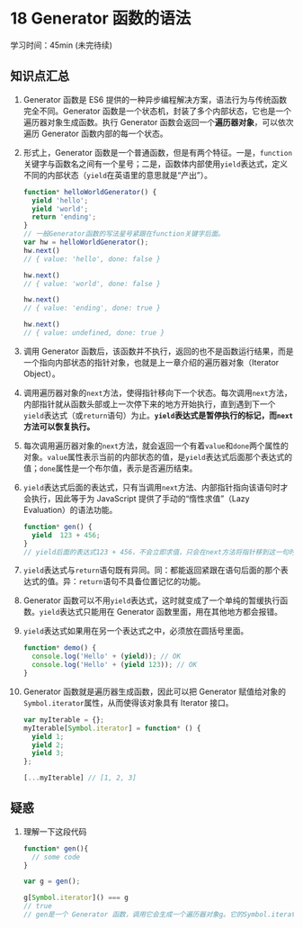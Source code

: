 # 18 Generator 函数的语法

学习时间：45min (未完待续)

## 知识点汇总

1. Generator 函数是 ES6 提供的一种异步编程解决方案，语法行为与传统函数完全不同。Generator 函数是一个状态机，封装了多个内部状态，它也是一个遍历器对象生成函数。执行 Generator 函数会返回一个**遍历器对象**，可以依次遍历 Generator 函数内部的每一个状态。

2. 形式上，Generator 函数是一个普通函数，但是有两个特征。一是，`function`关键字与函数名之间有一个星号；二是，函数体内部使用`yield`表达式，定义不同的内部状态（`yield`在英语里的意思就是“产出”）。

   ```js
   function* helloWorldGenerator() {
     yield 'hello';
     yield 'world';
     return 'ending';
   }
   // 一般Generator函数的写法星号紧跟在function关键字后面。
   var hw = helloWorldGenerator();
   hw.next()
   // { value: 'hello', done: false }
   
   hw.next()
   // { value: 'world', done: false }
   
   hw.next()
   // { value: 'ending', done: true }
   
   hw.next()
   // { value: undefined, done: true }
   ```

3. 调用 Generator 函数后，该函数并不执行，返回的也不是函数运行结果，而是一个指向内部状态的指针对象，也就是上一章介绍的遍历器对象（Iterator Object）。

4. 调用遍历器对象的`next`方法，使得指针移向下一个状态。每次调用`next`方法，内部指针就从函数头部或上一次停下来的地方开始执行，直到遇到下一个`yield`表达式（或`return`语句）为止。**`yield`表达式是暂停执行的标记，而`next`方法可以恢复执行。**

5. 每次调用遍历器对象的`next`方法，就会返回一个有着`value`和`done`两个属性的对象。`value`属性表示当前的内部状态的值，是`yield`表达式后面那个表达式的值；`done`属性是一个布尔值，表示是否遍历结束。

6. `yield`表达式后面的表达式，只有当调用`next`方法、内部指针指向该语句时才会执行，因此等于为 JavaScript 提供了手动的“惰性求值”（Lazy Evaluation）的语法功能。

   ```js
   function* gen() {
     yield  123 + 456;
   }
   // yield后面的表达式123 + 456，不会立即求值，只会在next方法将指针移到这一句时，才会求值。
   ```

7. `yield`表达式与`return`语句既有异同。同：都能返回紧跟在语句后面的那个表达式的值。异：`return`语句不具备位置记忆的功能。

8. Generator 函数可以不用`yield`表达式，这时就变成了一个单纯的暂缓执行函数。`yield`表达式只能用在 Generator 函数里面，用在其他地方都会报错。

9. `yield`表达式如果用在另一个表达式之中，必须放在圆括号里面。

   ```js
   function* demo() {
     console.log('Hello' + (yield)); // OK
     console.log('Hello' + (yield 123)); // OK
   }
   ```

10. Generator 函数就是遍历器生成函数，因此可以把 Generator 赋值给对象的`Symbol.iterator`属性，从而使得该对象具有 Iterator 接口。

    ```js
    var myIterable = {};
    myIterable[Symbol.iterator] = function* () {
      yield 1;
      yield 2;
      yield 3;
    };
    
    [...myIterable] // [1, 2, 3]
    ```











## 疑惑

1. 理解一下这段代码

   ```js
   function* gen(){
     // some code
   }
   
   var g = gen();
   
   g[Symbol.iterator]() === g
   // true
   // gen是一个 Generator 函数，调用它会生成一个遍历器对象g。它的Symbol.iterator属性，也是一个遍历器对象生成函数，执行后返回它自己。
   ```

   